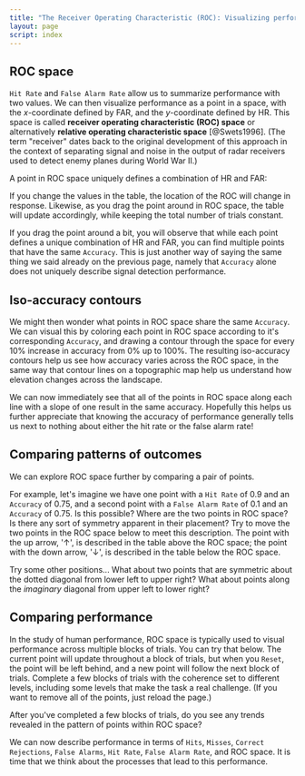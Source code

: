 ```yaml
---
title: "The Receiver Operating Characteristic (ROC): Visualizing performance"
layout: page
script: index
---
```


## ROC space

`Hit Rate` and `False Alarm Rate` allow us to summarize performance with two values. We can then
visualize performance as a point in a space, with the *x*-coordinate defined by FAR, and the
*y*-coordinate defined by HR. This space is called **receiver operating characteristic (ROC) space**
or alternatively **relative operating characteristic space** [@Swets1996]. (The term "receiver"
dates back to the original development of this approach in the context of separating signal and
noise in the output of radar receivers used to detect enemy planes during World War II.)

A point in ROC space uniquely defines a combination of HR and FAR:

<sdt-example-interactive>
  <sdt-table numeric interactive summary="stimulusRates accuracy" hits="80" misses="20"
    false-alarms="10" correct-rejections="90"></sdt-table>
  <roc-space interactive point="all" iso-d="none" iso-c="none"></roc-space>
</sdt-example-interactive>

If you change the values in the table, the location of the ROC will change in response. Likewise, as
you drag the point around in ROC space, the table will update accordingly, while keeping the total
number of trials constant.

If you drag the point around a bit, you will observe that while each point defines a unique
combination of HR and FAR, you can find multiple points that have the same `Accuracy`. This is just
another way of saying the same thing we said already on the previous page, namely that `Accuracy`
alone does not uniquely describe signal detection performance.

## Iso-accuracy contours

We might then wonder what points in ROC space share the same `Accuracy`. We can visual this by
coloring each point in ROC space according to it's corresponding `Accuracy`, and drawing a contour
through the space for every 10% increase in accuracy from 0% up to 100%. The resulting
iso-accuracy contours help us see how accuracy varies across the ROC space, in the same way that
contour lines on a topographic map help us understand how elevation changes across the landscape.

<sdt-example-interactive>
  <roc-space contour="accuracy" point="none" iso-d="none" iso-c="none"></roc-space>
</sdt-example-interactive>

We can now immediately see that all of the points in ROC space along each line with a slope of one
result in the same accuracy. Hopefully this helps us further appreciate that knowing the accuracy of
performance generally tells us next to nothing about either the hit rate or the false alarm rate!

## Comparing patterns of outcomes

We can explore ROC space further by comparing a pair of points.

For example, let's imagine we have one point with a `Hit Rate` of 0.9 and an `Accuracy` of 0.75, and
a second point with a `False Alarm Rate` of 0.1 and an `Accuracy` of 0.75. Is this possible? Where
are the two points in ROC space? Is there any sort of symmetry apparent in their placement? Try to
move the two points in the ROC space below to meet this description. The point with the up
arrow, '↑', is described in the table above the ROC space; the point with the down arrow, '↓', is
described in the table below the ROC space.

<sdt-example-double-interactive>
  <sdt-table numeric interactive summary="stimulusRates accuracy" hits="0" misses="0"
    false-alarms="0" correct-rejections="0"></sdt-table>
  <roc-space interactive contour="accuracy" point="all" iso-d="none" iso-c="none"></roc-space>
  <sdt-table numeric interactive summary="stimulusRates accuracy" hits="0" misses="0"
    false-alarms="0" correct-rejections="0"></sdt-table>
</sdt-example-double-interactive>

Try some other positions... What about two points that are symmetric about the dotted diagonal from
lower left to upper right? What about points along the *imaginary* diagonal from upper left to lower
right?

## Comparing performance

In the study of human performance, ROC space is typically used to visual performance across multiple
blocks of trials. You can try that below. The current point will update throughout a block of
trials, but when you `Reset`, the point will be left behind, and a new point will follow the next
block of trials. Complete a few blocks of trials with the coherence set to different levels,
including some levels that make the task a real challenge. (If you want to remove all of the points,
just reload the page.)

<sdt-example-human>
  <sdt-control coherence=".5" trials="10" run pause reset></sdt-control>
  <rdk-task coherence=".5" trials="10"></rdk-task>
  <sdt-response interactive trial feedback="outcome"></sdt-response>
  <sdt-table numeric summary="stimulusRates accuracy" hits="0" misses="0" false-alarms="0" correct-rejections="0">
    </sdt-table>
  <roc-space point="all" iso-d="none" iso-c="none" history far=".5" hr=".5"></roc-space>
</sdt-example-human>

After you've completed a few blocks of trials, do you see any trends revealed in the pattern of
points within ROC space?

We can now describe performance in terms of `Hits`, `Misses`, `Correct Rejections`, `False Alarms`,
`Hit Rate`, `False Alarm Rate`, and ROC space. It is time that we think about the processes that
lead to this performance.

